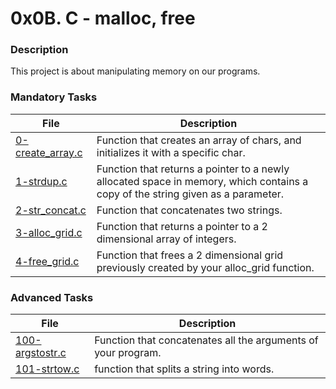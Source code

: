 # 0x0B. C - malloc, free
### Description
This project is about manipulating memory on our programs.


### Mandatory Tasks

| File | Description |
| ------ | ------ |
| [0-create_array.c](https://github.com/MinaSamirSaad/alx-low_level_programming/blob/master/0x0B-malloc_free/0-create_array.c) | Function that creates an array of chars, and initializes it with a specific char. |
| [1-strdup.c](https://github.com/MinaSamirSaad/alx-low_level_programming/blob/master/0x0B-malloc_free/1-strdup.c) | Function that returns a pointer to a newly allocated space in memory, which contains a copy of the string given as a parameter. |
| [2-str_concat.c](https://github.com/MinaSamirSaad/alx-low_level_programming/blob/master/0x0B-malloc_free/2-str_concancat.c) | Function that concatenates two strings. |
| [3-alloc_grid.c](https://github.com/MinaSamirSaad/alx-low_level_programming/blob/master/0x0B-malloc_free/3-alloc_grid.c) | Function that returns a pointer to a 2 dimensional array of integers. |
| [4-free_grid.c](https://github.com/MinaSamirSaad/alx-low_level_programming/blob/master/0x0B-malloc_free/4-free_grid.c) | Function that frees a 2 dimensional grid previously created by your alloc_grid function. |

### Advanced Tasks
| File | Description |
| ------ | ------ |
| [100-argstostr.c](https://github.com/MinaSamirSaad/alx-low_level_programming/blob/master/0x0B-malloc_free/100-argstostr.c) | Function that concatenates all the arguments of your program. |
| [101-strtow.c](https://github.com/MinaSamirSaad/alx-low_level_programming/blob/master/0x0B-malloc_free/101-strtow.c) | function that splits a string into words. |
